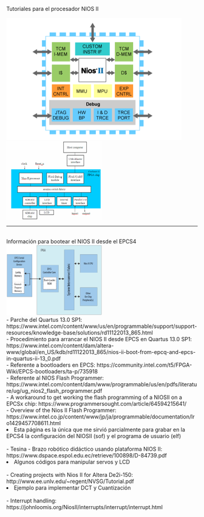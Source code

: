 Tutoriales para el procesador NIOS II<br><br>
<img src="Nios-ii-features.png"><br>
<img src="sys2.gif" width=50% height=50%><br>
<hr><br>
Información para bootear el NIOS II desde el EPCS4 <br>
<img src="bootloader.PNG" width=50% height=50%><br>
- Parche del Quartus 13.0 SP1: https://www.intel.com/content/www/us/en/programmable/support/support-resources/knowledge-base/solutions/rd11122013_865.html<br>
- Procedimiento para arrancar el NIOS II desde EPCS en Quartus 13.0 SP1: https://www.intel.com/content/dam/altera-www/global/en_US/kdb/rd11122013_865/nios-ii-boot-from-epcq-and-epcs-in-quartus-ii-13_0.pdf<br>
- Referente a bootloaders en EPCS: https://community.intel.com/t5/FPGA-Wiki/EPCS-bootloaders/ta-p/735918<br>
- Referente al NIOS Flash Programmer: https://www.intel.com/content/dam/www/programmable/us/en/pdfs/literature/ug/ug_nios2_flash_programmer.pdf<br>
- A workaround to get working the flash programming of a NIOSII on a EPCSx chip: https://www.programmersought.com/article/64594215641/<br>
- Overview of the Nios II Flash Programmer: https://www.intel.co.jp/content/www/jp/ja/programmable/documentation/lro1429457708611.html<br>
<li>Esta página es la única que me sirvió parcialmente para grabar en la EPCS4 la configuración del NIOSII (sof) y el programa de usuario (elf)</li><br>
- Tesina - Brazo robótico didáctico usando plataforma NIOS II: https://www.dspace.espol.edu.ec/retrieve/100898/D-84739.pdf<br>
<li>Algunos códigos para manipular servos y LCD</li><br>
- Creating projects with Nios II for Altera De2i-150: http://www.ee.unlv.edu/~regent/NVSG/Tutorial.pdf<br>
<li>Ejemplo para implementar DCT y Cuantización</li><br>
- Interrupt handling: https://johnloomis.org/NiosII/interrupts/interrupt/interrupt.html<br>
